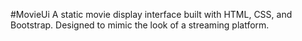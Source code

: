 #MovieUi
A static movie display interface built with HTML, CSS, and Bootstrap. Designed to mimic the look of a streaming platform.
